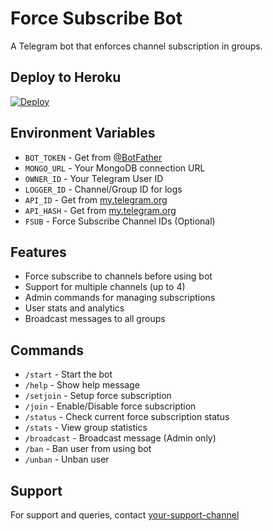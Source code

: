 # Force Subscribe Bot

A Telegram bot that enforces channel subscription in groups.

## Deploy to Heroku
[![Deploy](https://www.herokucdn.com/deploy/button.svg)](https://heroku.com/deploy?template=https://github.com/yourusername/your-repo-name)

## Environment Variables

- `BOT_TOKEN` - Get from [@BotFather](https://t.me/BotFather)
- `MONGO_URL` - Your MongoDB connection URL
- `OWNER_ID` - Your Telegram User ID
- `LOGGER_ID` - Channel/Group ID for logs
- `API_ID` - Get from [my.telegram.org](https://my.telegram.org)
- `API_HASH` - Get from [my.telegram.org](https://my.telegram.org)
- `FSUB` - Force Subscribe Channel IDs (Optional)

## Features
- Force subscribe to channels before using bot
- Support for multiple channels (up to 4)
- Admin commands for managing subscriptions
- User stats and analytics
- Broadcast messages to all groups

## Commands
- `/start` - Start the bot
- `/help` - Show help message
- `/setjoin` - Setup force subscription
- `/join` - Enable/Disable force subscription
- `/status` - Check current force subscription status
- `/stats` - View group statistics
- `/broadcast` - Broadcast message (Admin only)
- `/ban` - Ban user from using bot
- `/unban` - Unban user

## Support
For support and queries, contact [your-support-channel](https://t.me/your_support_channel)